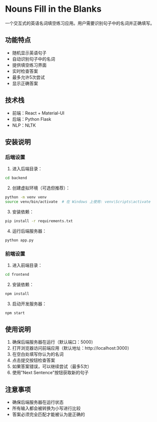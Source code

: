 # Nouns Fill in the Blanks

一个交互式的英语名词填空练习应用。用户需要识别句子中的名词并正确填写。

## 功能特点

- 随机显示英语句子
- 自动识别句子中的名词
- 提供填空练习界面
- 实时检查答案
- 最多允许5次尝试
- 显示正确答案

## 技术栈

- 前端：React + Material-UI
- 后端：Python Flask
- NLP：NLTK

## 安装说明

### 后端设置

1. 进入后端目录：
```bash
cd backend
```

2. 创建虚拟环境（可选但推荐）：
```bash
python -m venv venv
source venv/bin/activate  # 在 Windows 上使用: venv\Scripts\activate
```

3. 安装依赖：
```bash
pip install -r requirements.txt
```

4. 运行后端服务器：
```bash
python app.py
```

### 前端设置

1. 进入前端目录：
```bash
cd frontend
```

2. 安装依赖：
```bash
npm install
```

3. 启动开发服务器：
```bash
npm start
```

## 使用说明

1. 确保后端服务器在运行（默认端口：5000）
2. 打开浏览器访问前端应用（默认地址：http://localhost:3000）
3. 在空白处填写你认为的名词
4. 点击提交按钮检查答案
5. 如果答案错误，可以继续尝试（最多5次）
6. 使用"Next Sentence"按钮获取新的句子

## 注意事项

- 确保后端服务器在运行状态
- 所有输入都会被转换为小写进行比较
- 答案必须完全匹配才能被认为是正确的 